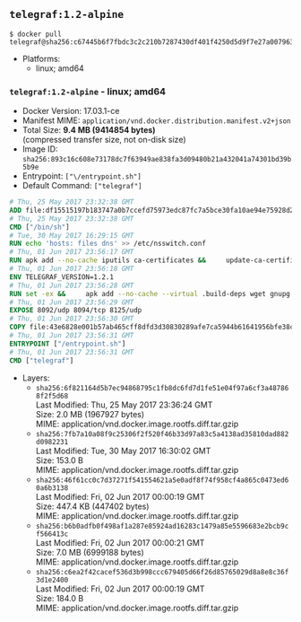 ## `telegraf:1.2-alpine`

```console
$ docker pull telegraf@sha256:c67445b6f7fbdc3c2c210b7287430df401f4250d5d9f7e27a00796303ee59805
```

-	Platforms:
	-	linux; amd64

### `telegraf:1.2-alpine` - linux; amd64

-	Docker Version: 17.03.1-ce
-	Manifest MIME: `application/vnd.docker.distribution.manifest.v2+json`
-	Total Size: **9.4 MB (9414854 bytes)**  
	(compressed transfer size, not on-disk size)
-	Image ID: `sha256:893c16c608e73178dc7f63949ae838fa3d09480b21a432041a74301bd39b5b9e`
-	Entrypoint: `["\/entrypoint.sh"]`
-	Default Command: `["telegraf"]`

```dockerfile
# Thu, 25 May 2017 23:32:38 GMT
ADD file:df15515197b183747a0b7ccefd75973edc87fc7a5bce30fa10ae94e75928d25c in / 
# Thu, 25 May 2017 23:32:38 GMT
CMD ["/bin/sh"]
# Tue, 30 May 2017 16:29:15 GMT
RUN echo 'hosts: files dns' >> /etc/nsswitch.conf
# Thu, 01 Jun 2017 23:56:17 GMT
RUN apk add --no-cache iputils ca-certificates &&     update-ca-certificates
# Thu, 01 Jun 2017 23:56:18 GMT
ENV TELEGRAF_VERSION=1.2.1
# Thu, 01 Jun 2017 23:56:28 GMT
RUN set -ex &&     apk add --no-cache --virtual .build-deps wget gnupg tar &&     for key in         05CE15085FC09D18E99EFB22684A14CF2582E0C5 ;     do         gpg --keyserver ha.pool.sks-keyservers.net --recv-keys "$key" ||         gpg --keyserver pgp.mit.edu --recv-keys "$key" ||         gpg --keyserver keyserver.pgp.com --recv-keys "$key" ;     done &&     wget -q https://dl.influxdata.com/telegraf/releases/telegraf-${TELEGRAF_VERSION}-static_linux_amd64.tar.gz.asc &&     wget -q https://dl.influxdata.com/telegraf/releases/telegraf-${TELEGRAF_VERSION}-static_linux_amd64.tar.gz &&     gpg --batch --verify telegraf-${TELEGRAF_VERSION}-static_linux_amd64.tar.gz.asc telegraf-${TELEGRAF_VERSION}-static_linux_amd64.tar.gz &&     mkdir -p /usr/src /etc/telegraf &&     tar -C /usr/src -xzf telegraf-${TELEGRAF_VERSION}-static_linux_amd64.tar.gz &&     mv /usr/src/telegraf*/telegraf.conf /etc/telegraf/ &&     chmod +x /usr/src/telegraf*/* &&     cp -a /usr/src/telegraf*/* /usr/bin/ &&     rm -rf *.tar.gz* /usr/src /root/.gnupg &&     apk del .build-deps
# Thu, 01 Jun 2017 23:56:29 GMT
EXPOSE 8092/udp 8094/tcp 8125/udp
# Thu, 01 Jun 2017 23:56:30 GMT
COPY file:43e6828e001b57ab465cff8dfd3d30830289afe7ca5944b61641956bfe38cd1c in /entrypoint.sh 
# Thu, 01 Jun 2017 23:56:31 GMT
ENTRYPOINT ["/entrypoint.sh"]
# Thu, 01 Jun 2017 23:56:31 GMT
CMD ["telegraf"]
```

-	Layers:
	-	`sha256:6f821164d5b7ec94868795c1fb8dc6fd7d1fe51e04f97a6cf3a487868f2f5d68`  
		Last Modified: Thu, 25 May 2017 23:36:24 GMT  
		Size: 2.0 MB (1967927 bytes)  
		MIME: application/vnd.docker.image.rootfs.diff.tar.gzip
	-	`sha256:7fb7a10a08f9c25306f2f520f46b33d97a83c5a4138ad35810dad882d0982231`  
		Last Modified: Tue, 30 May 2017 16:30:02 GMT  
		Size: 153.0 B  
		MIME: application/vnd.docker.image.rootfs.diff.tar.gzip
	-	`sha256:46f61cc0c7d37271f541554621a5e0adf8f74f958cf4a865c0473ed60a6b3138`  
		Last Modified: Fri, 02 Jun 2017 00:00:19 GMT  
		Size: 447.4 KB (447402 bytes)  
		MIME: application/vnd.docker.image.rootfs.diff.tar.gzip
	-	`sha256:b6b0adfb0f498af1a287e85924ad16283c1479a85e5596683e2bcb9cf566413c`  
		Last Modified: Fri, 02 Jun 2017 00:00:21 GMT  
		Size: 7.0 MB (6999188 bytes)  
		MIME: application/vnd.docker.image.rootfs.diff.tar.gzip
	-	`sha256:c6ea2f42cacef536d3b998ccc679405d66f26d85765029d8a8e8c36f3d1e2400`  
		Last Modified: Fri, 02 Jun 2017 00:00:19 GMT  
		Size: 184.0 B  
		MIME: application/vnd.docker.image.rootfs.diff.tar.gzip
